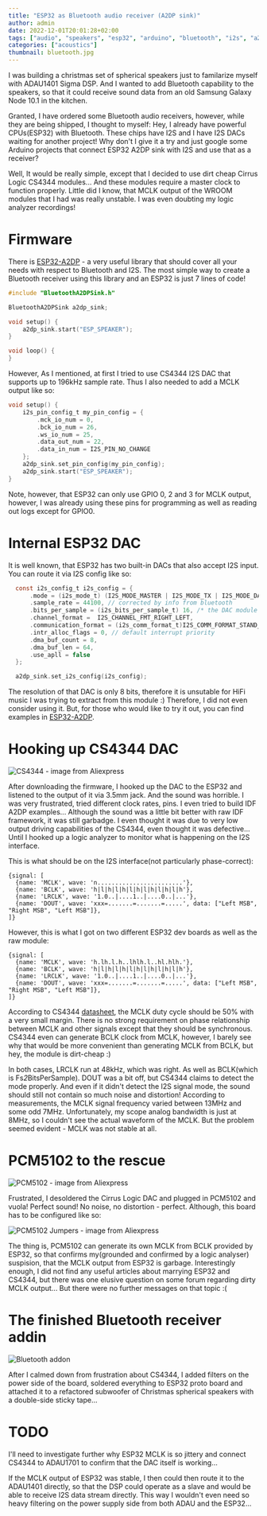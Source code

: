 ```yaml
---
title: "ESP32 as Bluetooth audio receiver (A2DP sink)"
author: admin
date: 2022-12-01T20:01:28+02:00
tags: ["audio", "speakers", "esp32", "arduino", "bluetooth", "i2s", "a2dp"]
categories: ["acoustics"]
thumbnail: bluetooth.jpg
---
```


I was building a christmas set of spherical speakers just to familarize myself with ADAU1401 Sigma DSP. And I wanted to add Bluetooth
capability to the speakers, so that it could receive sound data from an old Samsung Galaxy Node 10.1 in the kitchen.

Granted, I have ordered some Bluetooth audio receivers, however, while they are being shipped, I thought to myself: Hey, I already have 
powerful CPUs(ESP32) with Bluetooth. These chips have I2S and I have I2S DACs waiting for another project! Why don't I give it a try and just google
some Arduino projects that connect ESP32 A2DP sink with I2S and use that as a receiver?

Well, It would be really simple, except that I decided to use dirt cheap Cirrus Logic CS4344 modules... And these modules require a master clock to function properly.
Little did I know, that MCLK output of the WROOM modules that I had was really unstable. I was even doubting my logic analyzer recordings!

# Firmware

There is [ESP32-A2DP](https://github.com/pschatzmann/ESP32-A2DP) - a very useful library that should cover all your needs with respect to Bluetooth and I2S. The most simple way to
create a Bluetooth receiver using this library and an ESP32 is just 7 lines of code!

```c
#include "BluetoothA2DPSink.h"

BluetoothA2DPSink a2dp_sink;

void setup() {
    a2dp_sink.start("ESP_SPEAKER");
}

void loop() {
}
```

However, As I mentioned, at first I tried to use CS4344 I2S DAC that supports up to 196kHz sample rate. Thus I also needed to add a MCLK output like so:

```c
void setup() {
    i2s_pin_config_t my_pin_config = {
        .mck_io_num = 0,
        .bck_io_num = 26,
        .ws_io_num = 25,
        .data_out_num = 22,
        .data_in_num = I2S_PIN_NO_CHANGE
    };
    a2dp_sink.set_pin_config(my_pin_config);
    a2dp_sink.start("ESP_SPEAKER");
}
```

Note, however, that ESP32 can only use GPIO 0, 2 and 3 for MCLK output, however, I was already using these pins for programming as well as reading out logs except for GPIO0.

# Internal ESP32 DAC

It is well known, that ESP32 has two built-in DACs that also accept I2S input. You can route it via I2S config like so:

```c
  const i2s_config_t i2s_config = {
      .mode = (i2s_mode_t) (I2S_MODE_MASTER | I2S_MODE_TX | I2S_MODE_DAC_BUILT_IN),
      .sample_rate = 44100, // corrected by info from bluetooth
      .bits_per_sample = (i2s_bits_per_sample_t) 16, /* the DAC module will only take the 8bits from MSB */
      .channel_format =  I2S_CHANNEL_FMT_RIGHT_LEFT,
      .communication_format = (i2s_comm_format_t)I2S_COMM_FORMAT_STAND_MSB,
      .intr_alloc_flags = 0, // default interrupt priority
      .dma_buf_count = 8,
      .dma_buf_len = 64,
      .use_apll = false
  };

  a2dp_sink.set_i2s_config(i2s_config);
```

The resolution of that DAC is only 8 bits, therefore it is unsutable for HiFi music I was trying to extract from this module :)
Therefore, I did not even consider using it. But, for those who would like to try it out, you can find examples in [ESP32-A2DP](https://github.com/pschatzmann/ESP32-A2DP).

# Hooking up CS4344 DAC

![CS4344 - image from Aliexpress](cs4344.jpg)

After downloading the firmware, I hooked up the DAC to the ESP32 and listened to the output of it via 3.5mm jack. And the sound was horrible. I was very frustrated, tried different
clock rates, pins. I even tried to build IDF A2DP examples... Although the sound was a little bit better with raw IDF framework, it was still garbadge. I even thought it was due to very low
output driving capabilities of the CS4344, even thought it was defective... Until I hooked up a logic analyzer to monitor what is happening on the I2S interface.

This is what should be on the I2S interface(not particularly phase-correct):

```wave
{signal: [
  {name: 'MCLK', wave: 'n........................'},
  {name: 'BCLK', wave: 'h|l|h|l|h|l|h|l|h|l|h|l|h'},
  {name: 'LRCLK', wave: '1.0..|....1..|....0..|...'},
  {name: 'DOUT', wave: 'xxx=.......=.......=.....', data: ["Left MSB", "Right MSB", "Left MSB"]},
]}
```

However, this is what I got on two different ESP32 dev boards as well as the raw module:

```wave
{signal: [
  {name: 'MCLK', wave: 'h.lh.l.h..lhlh.l..hl.hlh.'},
  {name: 'BCLK', wave: 'h|l|h|l|h|l|h|l|h|l|h|l|h'},
  {name: 'LRCLK', wave: '1.0..|....1..|....0..|...'},
  {name: 'DOUT', wave: 'xxx=.......=.......=.....', data: ["Left MSB", "Right MSB", "Left MSB"]},
]}
```

According to CS4344 [datasheet](https://www.mouser.com/datasheet/2/76/CS4344-45-48_F2-472818.pdf), the MCLK duty cycle should be 50% with a very small margin. There is no strong
requirement on phase relationship between MCLK and other signals except that they should be synchronous. CS4344 even can generate BCLK clock from MCLK, however, I barely see why that would be more 
convenient than generating MCLK from BCLK, but hey, the module is dirt-cheap :)

In both cases, LRCLK run at 48kHz, which was right. As well as BCLK(which is Fs*2*BitsPerSample). DOUT was a bit off, but CS4344 claims to detect the mode properly. And even if it didn't detect the I2S signal mode, the sound should still not contain so much noise and distortion!
According to measurements, the MCLK signal frequency varied between 13MHz and some odd 7MHz. Unfortunately, my scope analog bandwidth is just at 8MHz, so I couldn't see the actual waveform of the MCLK.
But the problem seemed evident - MCLK was not stable at all.

# PCM5102 to the rescue

![PCM5102 - image from Aliexpress](pcm5102-board.jpg)

Frustrated, I desoldered the Cirrus Logic DAC and plugged in PCM5102 and vuola! Perfect sound! No noise, no distortion - perfect.
Although, this board has to be configured like so:

![PCM5102 Jumpers - image from Aliexpress](pcm5102-jumpers.jpg)

The thing is, PCM5102 can generate its own MCLK from BCLK provided by ESP32, so that confirms my(grounded and confirmed by a logic analyser) suspision, that the MCLK output from ESP32 is garbage.
Interestingly enough, I did not find any useful articles about marrying ESP32 and CS4344, but there was one elusive question on some forum regarding dirty MCLK output... But there were no further messages
on that topic :(

# The finished Bluetooth receiver addin

![Bluetooth addon](bluetooth1.jpg)

After I calmed down from frustration about CS4344, I added filters on the power side of the board, soldered everything to ESP32 proto board and attached it to a refactored
subwoofer of Christmas spherical speakers with a double-side sticky tape...

# TODO

I'll need to investigate further why ESP32 MCLK is so jittery and connect CS4344 to ADAU1701 to confirm that the DAC itself is working...

If the MCLK output of ESP32 was stable, I then could then route it to the ADAU1401 directly, so that the DSP could operate as a slave and would
be able to receive I2S data stream directly. This way I wouldn't even need so heavy filtering on the power supply side from both ADAU and the ESP32...
